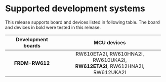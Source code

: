 # Supported development systems

This release supports board and devices listed in following table. The board and devices in bold were tested in this release.

|Development boards|MCU devices|
|:--:              |:--:       |
|**FRDM-RW612**|RW610ETA2I, RW610HNA2I, RW610UKA2I,<br> **RW612ETA2I**, RW612HNA2I, RW612UKA2I<br>|
